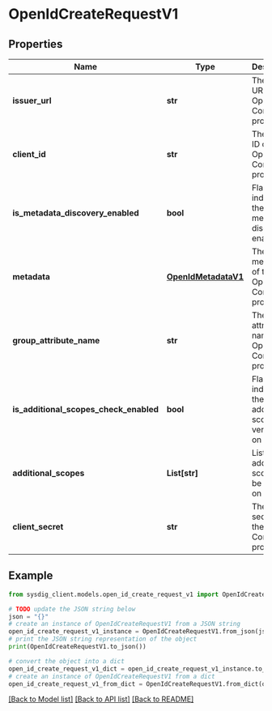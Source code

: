 # OpenIdCreateRequestV1


## Properties

Name | Type | Description | Notes
------------ | ------------- | ------------- | -------------
**issuer_url** | **str** | The issuer URL of the OpenID Connect provider. | 
**client_id** | **str** | The client ID of the OpenID Connect provider. | 
**is_metadata_discovery_enabled** | **bool** | Flag to indicate if the metadata discovery is enabled. | [optional] 
**metadata** | [**OpenIdMetadataV1**](OpenIdMetadataV1.md) | The metadata of the OpenID Connect provider. | [optional] 
**group_attribute_name** | **str** | The group attribute name of the OpenID Connect provider. | [optional] 
**is_additional_scopes_check_enabled** | **bool** | Flag to indicate if the additional scopes verification on login. | [optional] 
**additional_scopes** | **List[str]** | List of additional scopes to be verified on login. | [optional] 
**client_secret** | **str** | The client secret of the OpenID Connect provider. | 

## Example

```python
from sysdig_client.models.open_id_create_request_v1 import OpenIdCreateRequestV1

# TODO update the JSON string below
json = "{}"
# create an instance of OpenIdCreateRequestV1 from a JSON string
open_id_create_request_v1_instance = OpenIdCreateRequestV1.from_json(json)
# print the JSON string representation of the object
print(OpenIdCreateRequestV1.to_json())

# convert the object into a dict
open_id_create_request_v1_dict = open_id_create_request_v1_instance.to_dict()
# create an instance of OpenIdCreateRequestV1 from a dict
open_id_create_request_v1_from_dict = OpenIdCreateRequestV1.from_dict(open_id_create_request_v1_dict)
```
[[Back to Model list]](../README.md#documentation-for-models) [[Back to API list]](../README.md#documentation-for-api-endpoints) [[Back to README]](../README.md)


